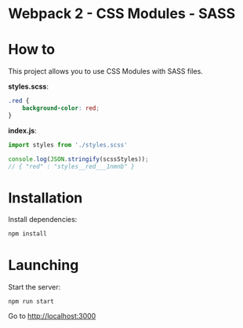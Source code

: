 Webpack 2 - CSS Modules - SASS
===

# How to
This project allows you to use CSS Modules with SASS files.

**styles.scss**:
```css
.red {
    background-color: red;
}
```

**index.js**:
```jsx
import styles from './styles.scss'

console.log(JSON.stringify(scssStyles));
// { "red" : "styles__red___1nmnb" }
```

# Installation
Install dependencies:
```sh
npm install
```

# Launching
Start the server:
```
npm run start
```

Go to [http://localhost:3000](http://localhost:3000)
